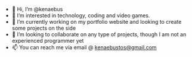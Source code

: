- 👋 Hi, I’m @kenaebus
- 👀 I’m interested in technology, coding and video games. 
- 🌱 I’m currently working on my portfolio website and looking to create some projects on the side
- 💞️ I’m looking to collaborate on any type of projects, though I am not an experienced programmer yet
- 📫 You can reach me via email @ kenaebustos@gmail.com

<!---
kenaebus/kenaebus is a ✨ special ✨ repository because its `README.md` (this file) appears on your GitHub profile.
You can click the Preview link to take a look at your changes.
--->
